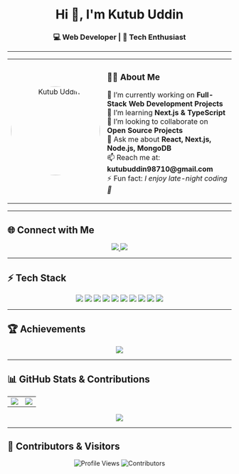 <!-- Header -->
<h1 align="center">Hi 👋, I'm Kutub Uddin</h1>
<h3 align="center">💻 Web Developer | 🚀 Tech Enthusiast</h3>

---

<!-- About Me Section with Table -->
<table width="100%">
  <tr>
    <td width="30%" align="center">
      <img src="https://avatars.githubusercontent.com/u/108364104?v=4" width="200" style="border-radius:50%;" alt="Kutub Uddin"/>
    </td>
    <td width="70%" valign="top">
      <h3>👨‍💻 About Me</h3>
      <p>
        🔭 I’m currently working on <b>Full-Stack Web Development Projects</b><br/>
        🌱 I’m learning <b>Next.js & TypeScript</b><br/>
        👯 I’m looking to collaborate on <b>Open Source Projects</b><br/>
        💬 Ask me about <b>React, Next.js, Node.js, MongoDB</b><br/>
        📫 Reach me at: <b>kutubuddin98710@gmail.com</b><br/>
        ⚡ Fun fact: <i>I enjoy late-night coding 🌙</i>
      </p>
    </td>
  </tr>
</table>

---

## 🌐 Connect with Me  
<p align="center">
  <a href="https://github.com/kutub98" target="_blank">
    <img src="https://img.shields.io/badge/GitHub-181717?style=for-the-badge&logo=github&logoColor=white"/>
  </a>
  <a href="https://www.linkedin.com/in/kutubu/" target="_blank">
    <img src="https://img.shields.io/badge/LinkedIn-0077B5?style=for-the-badge&logo=linkedin&logoColor=white"/>
  </a>
</p>

---

## ⚡ Tech Stack  
<p align="center">
  <img src="https://img.shields.io/badge/HTML5-E34F26?style=for-the-badge&logo=html5&logoColor=white"/>
  <img src="https://img.shields.io/badge/CSS3-1572B6?style=for-the-badge&logo=css3&logoColor=white"/>
  <img src="https://img.shields.io/badge/JavaScript-F7DF1E?style=for-the-badge&logo=javascript&logoColor=black"/>
  <img src="https://img.shields.io/badge/React-61DAFB?style=for-the-badge&logo=react&logoColor=black"/>
  <img src="https://img.shields.io/badge/Next.js-000000?style=for-the-badge&logo=next.js&logoColor=white"/>
  <img src="https://img.shields.io/badge/Node.js-339933?style=for-the-badge&logo=node.js&logoColor=white"/>
  <img src="https://img.shields.io/badge/Express.js-000000?style=for-the-badge&logo=express&logoColor=white"/>
  <img src="https://img.shields.io/badge/MongoDB-47A248?style=for-the-badge&logo=mongodb&logoColor=white"/>
  <img src="https://img.shields.io/badge/MySQL-4479A1?style=for-the-badge&logo=mysql&logoColor=white"/>
  <img src="https://img.shields.io/badge/TailwindCSS-06B6D4?style=for-the-badge&logo=tailwindcss&logoColor=white"/>
</p>

---

## 🏆 Achievements  
<p align="center">
  <img src="https://github-profile-trophy.vercel.app/?username=kutub98&theme=onedark&no-frame=true&margin-w=5&row=1&column=6"/>
</p>

---

## 📊 GitHub Stats & Contributions  
<table width="100%">
  <tr>
    <td width="50%" align="center">
      <img src="https://github-readme-stats.vercel.app/api?username=kutub98&show_icons=true&theme=radical" />
    </td>
    <td width="50%" align="center">
      <img src="https://github-readme-streak-stats.herokuapp.com/?user=kutub98&theme=radical" />
    </td>
  </tr>
</table>

<p align="center">
  <img src="https://github-readme-activity-graph.vercel.app/graph?username=kutub98&theme=tokyo-night"/>
</p>

---

## 👥 Contributors & Visitors  
<p align="center">
  <img src="https://komarev.com/ghpvc/?username=kutub98&style=for-the-badge&color=blue" alt="Profile Views"/>
  <img src="https://contrib.rocks/image?repo=kutub98/kutub98" alt="Contributors"/>
</p>
